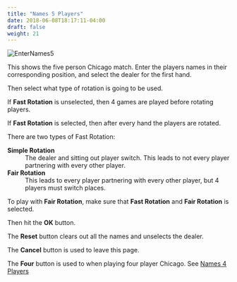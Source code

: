 ```yaml
---
title: "Names 5 Players"
date: 2018-06-08T18:17:11-04:00
draft: false
weight: 21
---
```


![EnterNames5](../../images/gen/Chicago/EnterNames5.png)

This shows the five person Chicago match.  Enter the players names in their corresponding position, and select the dealer for the first hand.

Then select what type of rotation is going to be used.

If **Fast Rotation** is unselected, then 4 games are played before rotating players.

If **Fast Rotation** is selected, then after every hand the players are rotated.

There are two types of Fast Rotation:

<dl>
<dt><b>Simple Rotation</b></dt>
<dd>The dealer and sitting out player switch.  This leads to not every player partnering with every other player.</dd>
<dt><b>Fair Rotation</b></dt>
<dd>This leads to every player partnering with every other player, but 4 players must switch places.</dd>
</dl>

To play with **Fair Rotation**, make sure that **Fast Rotation** and **Fair Rotation** is selected.

Then hit the **OK** button.

The **Reset** button clears out all the names and unselects the dealer.

The **Cancel** button is used to leave this page.

The **Four** button is used to when playing four player Chicago.  See [Names 4 Players](../four/names4.html)

